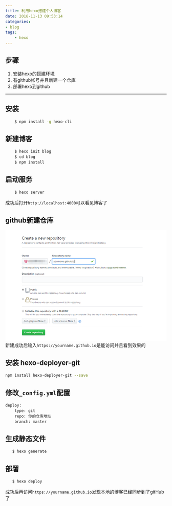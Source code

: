 ```yaml
---
title: 利用hexo搭建个人博客
date: 2018-11-13 09:53:14
categories:
- blog
tags: 
    - hexo
---
```

## 步骤
1. 安装hexo的搭建环境
2. 有github帐号并且新建一个仓库
3. 部署hexo到github 
-------
## 安装
```bash
    $ npm install -g hexo-cli
```
## 新建博客
```bash
    $ hexo init blog
    $ cd blog
    $ npm install
```
## 启动服务
```bash
    $ hexo server
```
成功后打开`http://localhost:4000`可以看见博客了
## github新建仓库
![](../img/buildBlog_1.png)
新建成功后输入`https://yourname.github.io`是能访问并且看到效果的
## 安装 hexo-deployer-git
```bash
npm install hexo-deployer-git --save
```
## 修改`_config.yml`配置
```bash
deploy:
    type: git
    repo: 你的仓库地址
    branch: master
```
## 生成静态文件
```bash
   $ hexo generate
```
## 部署
```bash
   $ hexo deploy
```
成功后再访问`https://yourname.github.io`发现本地的博客已经同步到了gitHub了


    

